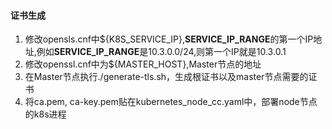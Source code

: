 #### 证书生成

1. 修改opensls.cnf中${K8S_SERVICE_IP},**SERVICE_IP_RANGE**的第一个IP地址,例如**SERVICE_IP_RANGE**是10.3.0.0/24,则第一个IP就是10.3.0.1
1. 修改openssl.cnf中为${MASTER_HOST},Master节点的地址
1. 在Master节点执行./generate-tls.sh，生成根证书以及master节点需要的证书
1. 将ca.pem, ca-key.pem贴在kubernetes_node_cc.yaml中，部署node节点的k8s进程


